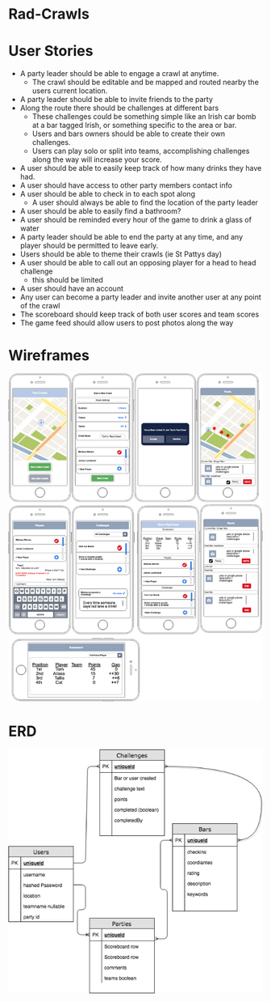 # Rad-Crawls

# 															User Stories
* A party leader should be able to engage a crawl at anytime.
	* The crawl should be editable and be mapped and routed nearby the users current location.
* A party leader should be able to invite friends to the party
* Along the route there should be challenges at different bars
	* These challenges could be something simple like an Irish car bomb at a bar tagged Irish, or something specific to the area or bar.
	* Users and bars owners should be able to create their own challenges.
	* Users can play solo or split into teams, accomplishing challenges along the way will increase your score.
* A user should be able to easily keep track of how many drinks they have had.
* A user should have access to other party members contact info
* A user should be able to check in to each spot along
	* A user should always be able to find the location of the party leader
* A user should be able to easily find a bathroom?
* A user should be reminded every hour of the game to drink a glass of water
* A party leader should be able to end the party at any time, and any player should be permitted to leave early.
* Users should be able to theme their crawls (ie St Pattys day)
* A user should be able to call out an opposing player for a head to head challenge
	* this should be limited
* A user should have an account
* Any user can become a party leader and invite another user at any point of the crawl
* The scoreboard should keep track of both user scores and team scores
* The game feed should allow users to post photos along the way

# 																Wireframes
![alt tag](diagrams/wireframes.png)

# ERD
![alt tag](diagrams/erd.png)

